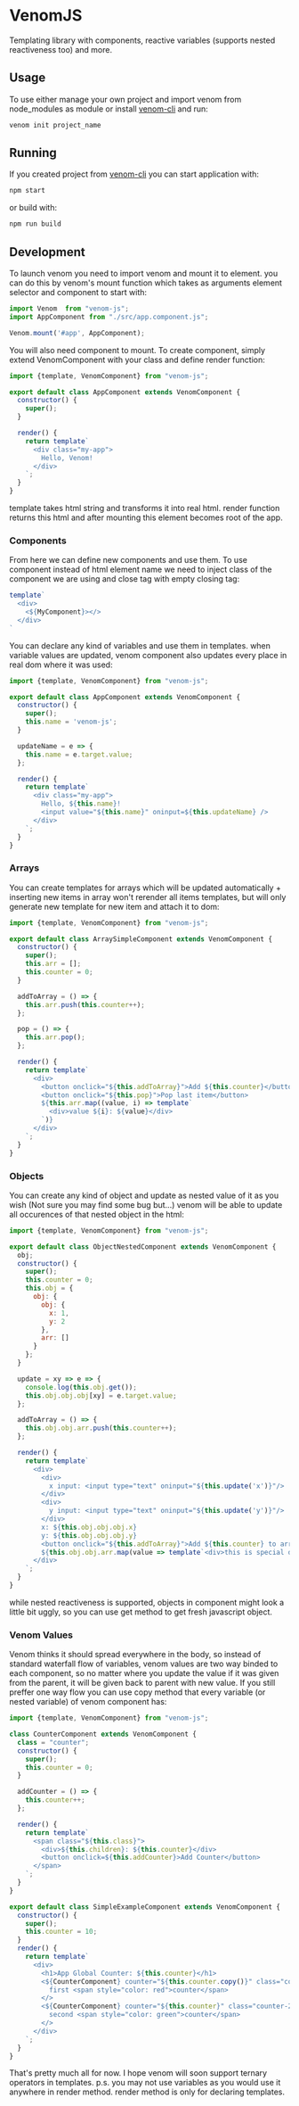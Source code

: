 # VenomJS

Templating library with components, reactive variables (supports nested reactiveness too) and more.

## Usage

To use either manage your own project and import venom from node_modules as module or install [venom-cli](https://www.npmjs.com/package/venom-cli) and run:

```bash
venom init project_name
```

## Running

If you created project from [venom-cli](https://www.npmjs.com/package/venom-cli) you can start application with:

```bash
npm start
```

or build with:

```bash
npm run build
```

## Development

To launch venom you need to import venom and mount it to element. you can do this by venom's mount function which takes as arguments element selector and component to start with:

```js
import Venom  from "venom-js";
import AppComponent from "./src/app.component.js";

Venom.mount('#app', AppComponent);
```

You will also need component to mount.
To create component, simply extend VenomComponent with your class and define render function:

```js
import {template, VenomComponent} from "venom-js";

export default class AppComponent extends VenomComponent {
  constructor() {
    super();
  }

  render() {
    return template`
      <div class="my-app">
        Hello, Venom!
      </div>
    `;
  }
}
```

template takes html string and transforms it into real html. render function returns this html and after mounting this element becomes root of the app.

### Components

From here we can define new components and use them. To use component instead of html element name we need to inject class of the component we are using and close tag with empty closing tag:

```js
template`
  <div>
    <${MyComponent}></>
  </div>
`
```

You can declare any kind of variables and use them in templates. when variable values are updated, venom component also updates every place in real dom where it was used:

```js
import {template, VenomComponent} from "venom-js";

export default class AppComponent extends VenomComponent {
  constructor() {
    super();
    this.name = 'venom-js';
  }

  updateName = e => {
    this.name = e.target.value;
  };

  render() {
    return template`
      <div class="my-app">
        Hello, ${this.name}!
        <input value="${this.name}" oninput=${this.updateName} />
      </div>
    `;
  }
}
```

### Arrays

You can create templates for arrays which will be updated automatically + inserting new items in array won't rerender all items templates, but will only generate new template for new item and attach it to dom:

```js
import {template, VenomComponent} from "venom-js";

export default class ArraySimpleComponent extends VenomComponent {
  constructor() {
    super();
    this.arr = [];
    this.counter = 0;
  }

  addToArray = () => {
    this.arr.push(this.counter++);
  };

  pop = () => {
    this.arr.pop();
  };

  render() {
    return template`
      <div>
        <button onclick="${this.addToArray}">Add ${this.counter}</button>
        <button onclick="${this.pop}">Pop last item</button>
        ${this.arr.map((value, i) => template`
          <div>value ${i}: ${value}</div>
        `)}
      </div>
    `;
  }
}
```

### Objects

You can create any kind of object and update as nested value of it as you wish (Not sure you may find some bug but...) venom will be able to update all occurences of that nested object in the html:

```js
import {template, VenomComponent} from "venom-js";

export default class ObjectNestedComponent extends VenomComponent {
  obj;
  constructor() {
    super();
    this.counter = 0;
    this.obj = {
      obj: {
        obj: {
          x: 1,
          y: 2
        },
        arr: []
      }
    };
  }

  update = xy => e => {
    console.log(this.obj.get());
    this.obj.obj.obj[xy] = e.target.value;
  };

  addToArray = () => {
    this.obj.obj.arr.push(this.counter++);
  };

  render() {
    return template`
      <div>
        <div>
          x input: <input type="text" oninput="${this.update('x')}"/>
        </div>
        <div>
          y input: <input type="text" oninput="${this.update('y')}"/>
        </div>
        x: ${this.obj.obj.obj.x}
        y: ${this.obj.obj.obj.y}
        <button onclick="${this.addToArray}">Add ${this.counter} to array</button>
        ${this.obj.obj.arr.map(value => template`<div>this is special div #${value}</div>`)}
      </div>
    `;
  }
}
```

while nested reactiveness is supported, objects in component might look a little bit uggly, so you can use get method to get fresh javascript object.

### Venom Values

Venom thinks it should spread everywhere in the body, so instead of standard waterfall flow of variables, venom values are two way binded to each component, so no matter where you update the value if it was given from the parent, it will be given back to parent with new value. If you still preffer one way flow you can use copy method that every variable (or nested variable) of venom component has:

```js
import {template, VenomComponent} from "venom-js";

class CounterComponent extends VenomComponent {
  class = "counter";
  constructor() {
    super();
    this.counter = 0;
  }

  addCounter = () => {
    this.counter++;
  };

  render() {
    return template`
      <span class="${this.class}">
        <div>${this.children}: ${this.counter}</div>
        <button onclick=${this.addCounter}>Add Counter</button>
      </span>
    `;
  }
}

export default class SimpleExampleComponent extends VenomComponent {
  constructor() {
    super();
    this.counter = 10;
  }
  render() {
    return template`
      <div>
        <h1>App Global Counter: ${this.counter}</h1>
        <${CounterComponent} counter="${this.counter.copy()}" class="counter-1">
          first <span style="color: red">counter</span>
        </>
        <${CounterComponent} counter="${this.counter}" class="counter-2">
          second <span style="color: green">counter</span>
        </>
      </div>
    `;
  }
}
```

That's pretty much all for now. I hope venom will soon support ternary operators in templates.
p.s. you may not use variables as you would use it anywhere in render method. render method is only for declaring templates.